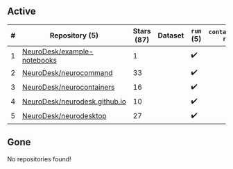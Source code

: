 ## Active
| # | Repository (5) | Stars (87) | Dataset | `run` (5) | `containers-run` |
| --- | --- | --- | --- | --- | --- |
| 1 | [NeuroDesk/example-notebooks](https://github.com/NeuroDesk/example-notebooks) | 1 |  | :heavy_check_mark: |  |
| 2 | [NeuroDesk/neurocommand](https://github.com/NeuroDesk/neurocommand) | 33 |  | :heavy_check_mark: |  |
| 3 | [NeuroDesk/neurocontainers](https://github.com/NeuroDesk/neurocontainers) | 16 |  | :heavy_check_mark: |  |
| 4 | [NeuroDesk/neurodesk.github.io](https://github.com/NeuroDesk/neurodesk.github.io) | 10 |  | :heavy_check_mark: |  |
| 5 | [NeuroDesk/neurodesktop](https://github.com/NeuroDesk/neurodesktop) | 27 |  | :heavy_check_mark: |  |

## Gone
No repositories found!
